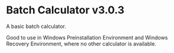 # Batch Calculator v3.0.3
A basic batch calculator.

Good to use in Windows Preinstallation Environment and Windows Recovery Environment, where no other calculator is available.
